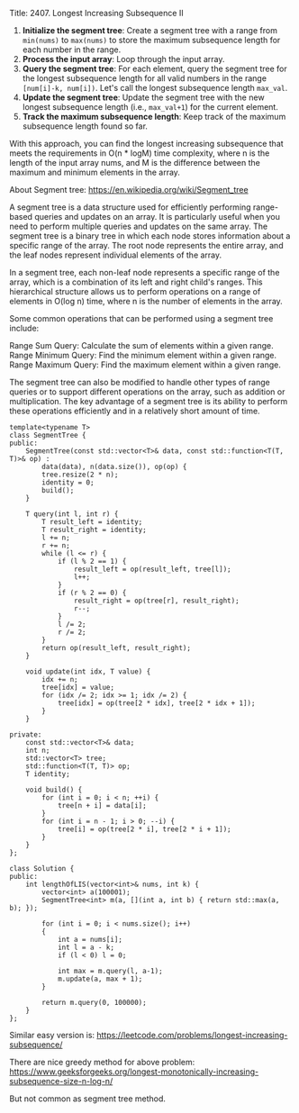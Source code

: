 Title: 2407. Longest Increasing Subsequence II

1. **Initialize the segment tree**: Create a segment tree with a range from `min(nums)` to `max(nums)` to store the maximum subsequence length for each number in the range.
2. **Process the input array**: Loop through the input array.
3. **Query the segment tree**: For each element, query the segment tree for the longest subsequence length for all valid numbers in the range `[num[i]-k, num[i])`. Let's call the longest subsequence length `max_val`.
4. **Update the segment tree**: Update the segment tree with the new longest subsequence length (i.e., `max_val+1`) for the current element.
5. **Track the maximum subsequence length**: Keep track of the maximum subsequence length found so far.

With this approach, you can find the longest increasing subsequence that meets the requirements in O(n * logM) time complexity, where n is the length of the input array nums, and M is the difference between the maximum and minimum elements in the array.

About Segment tree: https://en.wikipedia.org/wiki/Segment_tree

A segment tree is a data structure used for efficiently performing range-based queries and updates on an array. It is particularly useful when you need to perform multiple queries and updates on the same array. The segment tree is a binary tree in which each node stores information about a specific range of the array. The root node represents the entire array, and the leaf nodes represent individual elements of the array.

In a segment tree, each non-leaf node represents a specific range of the array, which is a combination of its left and right child's ranges. This hierarchical structure allows us to perform operations on a range of elements in O(log n) time, where n is the number of elements in the array.

Some common operations that can be performed using a segment tree include:

Range Sum Query: Calculate the sum of elements within a given range.
Range Minimum Query: Find the minimum element within a given range.
Range Maximum Query: Find the maximum element within a given range.

The segment tree can also be modified to handle other types of range queries or to support different operations on the array, such as addition or multiplication. The key advantage of a segment tree is its ability to perform these operations efficiently and in a relatively short amount of time.

```
template<typename T>
class SegmentTree {
public:
    SegmentTree(const std::vector<T>& data, const std::function<T(T, T)>& op) :
        data(data), n(data.size()), op(op) {
        tree.resize(2 * n);
        identity = 0;
        build();
    }

    T query(int l, int r) {
        T result_left = identity;
        T result_right = identity;
        l += n;
        r += n;
        while (l <= r) {
            if (l % 2 == 1) {
                result_left = op(result_left, tree[l]);
                l++;
            }
            if (r % 2 == 0) {
                result_right = op(tree[r], result_right);
                r--;
            }
            l /= 2;
            r /= 2;
        }
        return op(result_left, result_right);
    }

    void update(int idx, T value) {
        idx += n;
        tree[idx] = value;
        for (idx /= 2; idx >= 1; idx /= 2) {
            tree[idx] = op(tree[2 * idx], tree[2 * idx + 1]);
        }
    }

private:
    const std::vector<T>& data;
    int n;
    std::vector<T> tree;
    std::function<T(T, T)> op;
    T identity;

    void build() {
        for (int i = 0; i < n; ++i) {
            tree[n + i] = data[i];
        }
        for (int i = n - 1; i > 0; --i) {
            tree[i] = op(tree[2 * i], tree[2 * i + 1]);
        }
    }
};

class Solution {
public:
    int lengthOfLIS(vector<int>& nums, int k) {
        vector<int> a(100001);
        SegmentTree<int> m(a, [](int a, int b) { return std::max(a, b); });

        for (int i = 0; i < nums.size(); i++)
        {
            int a = nums[i];
            int l = a - k; 
            if (l < 0) l = 0;

            int max = m.query(l, a-1);
            m.update(a, max + 1);
        }

        return m.query(0, 100000);
    }
};

```

Similar easy version is: 
https://leetcode.com/problems/longest-increasing-subsequence/

There are nice greedy method for above problem: https://www.geeksforgeeks.org/longest-monotonically-increasing-subsequence-size-n-log-n/

But not common as segment tree method.

